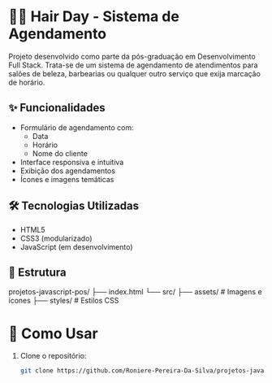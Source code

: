 # 💇‍♀️ Hair Day - Sistema de Agendamento

Projeto desenvolvido como parte da pós-graduação em Desenvolvimento Full Stack. Trata-se de um sistema de agendamento de atendimentos para salões de beleza, barbearias ou qualquer outro serviço que exija marcação de horário.

## ✨ Funcionalidades

- Formulário de agendamento com:
  - Data
  - Horário
  - Nome do cliente
- Interface responsiva e intuitiva
- Exibição dos agendamentos
- Ícones e imagens temáticas

## 🛠 Tecnologias Utilizadas

- HTML5
- CSS3 (modularizado)
- JavaScript (em desenvolvimento)

## 📁 Estrutura

projetos-javascript-pos/
├── index.html
└── src/
├── assets/ # Imagens e ícones
├── styles/ # Estilos CSS

# 🚀 Como Usar

1. Clone o repositório:
   ```bash
   git clone https://github.com/Roniere-Pereira-Da-Silva/projetos-javascript-pos.git
